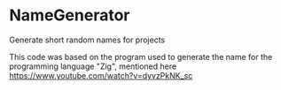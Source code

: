 # NameGenerator
Generate short random names for projects

This code was based on the program used to generate the name for the programming language "Zig", mentioned here https://www.youtube.com/watch?v=dyvzPkNK_sc
